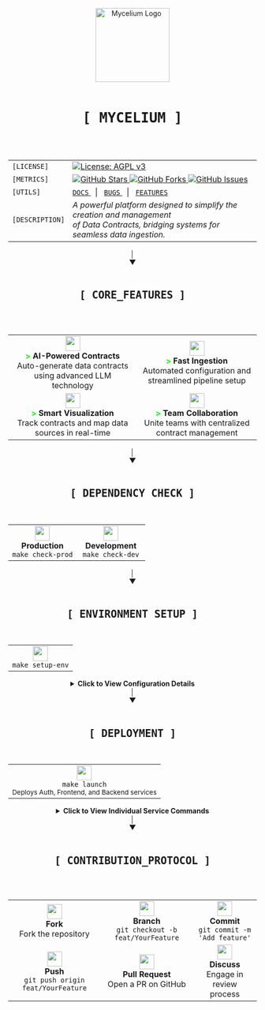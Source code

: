 <div align="center">
  <img src="https://images.weserv.nl/?url=https://github.com/myceliumAI/mycelium/blob/main/mycelium/src/assets/logo.png?raw=true&fit=cover&mask=circle&maxage=7d" alt="Mycelium Logo" width="150"/>
  <br><br>
  
  <div>
    <kbd><h1 align="center">[ MYCELIUM ]</h1></kbd>
    <br><br>
    <table align="center">
      <tr>
        <td align="left"><code>[LICENSE]</code></td>
        <td>
          <a href="https://www.gnu.org/licenses/agpl-3.0">
            <img src="https://img.shields.io/badge/License-AGPL_v3-blue.svg" alt="License: AGPL v3"/>
          </a>
        </td>
      </tr>
      <tr>
        <td align="left"><code>[METRICS]</code></td>
        <td>
          <a href="https://github.com/ThomasGraff/mycelium/stargazers">
            <img src="https://img.shields.io/github/stars/ThomasGraff/mycelium.svg" alt="GitHub Stars"/>
          </a>
          <a href="https://github.com/ThomasGraff/mycelium/network">
            <img src="https://img.shields.io/github/forks/ThomasGraff/mycelium.svg" alt="GitHub Forks"/>
          </a>
          <a href="https://github.com/ThomasGraff/mycelium/issues">
            <img src="https://img.shields.io/github/issues/ThomasGraff/mycelium.svg" alt="GitHub Issues"/>
          </a>
        </td>
      </tr>
      <tr>
        <td align="left"><code>[UTILS]</code></td>
        <td>
          <a href="#documentation">
            <code>DOCS</code>
          </a>
          &nbsp;&nbsp;|&nbsp;&nbsp;
          <a href="https://github.com/ThomasGraff/mycelium/issues/new?template=bug_report.md">
            <code>BUGS</code>
          </a>
          &nbsp;&nbsp;|&nbsp;&nbsp;
          <a href="https://github.com/ThomasGraff/mycelium/issues/new?template=feature_request.md">
            <code>FEATURES</code>
          </a>
        </td>
      </tr>
      <tr>
        <td align="left"><code>[DESCRIPTION]</code></td>
        <td><i>
          A powerful platform designed to simplify the creation and management<br>
          of Data Contracts, bridging systems for seamless data ingestion.</i>
        </td>
      </tr>
    </table>
  </div>
</div>

<div align="center">│</div>
<div align="center">▼</div>
<br>
<div align="center">
  <div>
    <kbd><h2 align="center">[ CORE_FEATURES ]</h2></kbd>
    <br><br>
    <table>
      <tr>
        <td align="center">
          <img src="https://img.icons8.com/color/48/000000/artificial-intelligence.png" width="30"/>
          <br />
          <b><span style="color: #00ff00;">></span> AI-Powered Contracts</b>
          <br />
          Auto-generate data contracts using advanced LLM technology
        </td>
        <td align="center">
          <img src="https://img.icons8.com/color/48/000000/speed.png" width="30"/>
          <br />
          <b><span style="color: #00ff00;">></span> Fast Ingestion</b>
          <br />
          Automated configuration and streamlined pipeline setup
        </td>
      </tr>
      <tr>
        <td align="center">
          <img src="https://img.icons8.com/color/48/000000/dashboard.png" width="30"/>
          <br />
          <b><span style="color: #00ff00;">></span> Smart Visualization</b>
          <br />
          Track contracts and map data sources in real-time
        </td>
        <td align="center">
          <img src="https://img.icons8.com/color/48/000000/collaboration.png" width="30"/>
          <br />
          <b><span style="color: #00ff00;">></span> Team Collaboration</b>
          <br />
          Unite teams with centralized contract management
        </td>
      </tr>
    </table>
  </div>
</div>

<div align="center">│</div>
<div align="center">▼</div>
<br>
<div align="center">
  <div>
    <kbd><h2 align="center">[ DEPENDENCY CHECK ]</h2></kbd>
    <br>
    <table>
      <tr>
        <td align="center" width="50%">
          <img src="https://img.icons8.com/color/48/000000/docker.png" width="30"/>
          <br />
          <b>Production</b>
          <br />
          <kbd><code>make check-prod</code></kbd>
        </td>
        <td align="center" width="50%">
          <img src="https://img.icons8.com/color/48/000000/code.png" width="30"/>
          <br />
          <b>Development</b>
          <br />
          <kbd><code>make check-dev</code></kbd>
        </td>
      </tr>
    </table>
  </div>
</div>

<div align="center">│</div>
<div align="center">▼</div>
<br>
<div align="center">
  <div>
    <kbd><h2 align="center">[ ENVIRONMENT SETUP ]</h2></kbd>
    <br>
    <table>
      <tr>
        <td align="center">
          <img src="https://img.icons8.com/color/48/000000/settings.png" width="30"/>
          <br />
          <kbd><code>make setup-env</code></kbd>
        </td>
      </tr>
    </table>
    <details>
      <summary>
        <b> Click to View Configuration Details</b>
      </summary>
      <br>
      <table>
        <tr>
          <th colspan="5" align="center">Authentik Configuration</th>
        </tr>
        <tr>
          <th>Variable</th>
          <th>Required</th>
          <th>Default</th>
          <th>Auto-generation method</th>
          <th>Description</th>
        </tr>
        <tr>
          <td><code>AUTHENTIK_PORT</code></td>
          <td>❌</td>
          <td>9000</td>
          <td>-</td>
          <td>Port on which Authentik server will listen</td>
        </tr>
        <tr>
          <td><code>AUTHENTIK_HOST</code></td>
          <td>❌</td>
          <td>localhost</td>
          <td>-</td>
          <td>Hostname for the Authentik service in the Docker network</td>
        </tr>
        <tr>
          <td><code>AUTHENTIK_BOOTSTRAP_EMAIL</code></td>
          <td>❌</td>
          <td>admin@localhost</td>
          <td>-</td>
          <td>Email for the admin user</td>
        </tr>
        <tr>
          <td><code>AUTHENTIK_SECRET_KEY</code></td>
          <td>✅</td>
          <td>-</td>
          <td><code>openssl rand -base64 60 | tr -d '\n'</code></td>
          <td>Secret key for JWT token generation</td>
        </tr>
        <tr>
          <td><code>AUTHENTIK_ADMIN_PASSWORD</code></td>
          <td>✅</td>
          <td>-</td>
          <td><code>openssl rand -base64 16</code></td>
          <td>Password for the admin user</td>
        </tr>
        <tr>
          <td><code>AUTHENTIK_ADMIN_TOKEN</code></td>
          <td>✅</td>
          <td>-</td>
          <td><code>openssl rand -hex 32</code></td>
          <td>API token for the admin user</td>
        </tr>
        <tr>
          <td><code>AUTHENTIK_CLIENT_ID</code></td>
          <td>✅</td>
          <td>-</td>
          <td>Via Authentik API</td>
          <td>Client ID for the backend service</td>
        </tr>
        <tr>
          <td><code>AUTHENTIK_CLIENT_SECRET</code></td>
          <td>✅</td>
          <td>-</td>
          <td>Via Authentik API</td>
          <td>Client secret for the backend service</td>
        </tr>
        <tr>
          <td><code>PG_USER</code></td>
          <td>❌</td>
          <td>authentik</td>
          <td>-</td>
          <td>PostgreSQL user</td>
        </tr>
        <tr>
          <td><code>PG_DB</code></td>
          <td>❌</td>
          <td>authentik</td>
          <td>-</td>
          <td>PostgreSQL database name</td>
        </tr>
        <tr>
          <td><code>PG_PASS</code></td>
          <td>✅</td>
          <td>-</td>
          <td><code>openssl rand -base64 36 | tr -d '\n'</code></td>
          <td>PostgreSQL password for Authentik database</td>
        </tr>
        <tr>
          <th colspan="5" align="center">Backend Configuration</th>
        </tr>
        <tr>
          <td><code>BACKEND_PORT</code></td>
          <td>❌</td>
          <td>8000</td>
          <td>-</td>
          <td>Port on which the FastAPI backend service will listen</td>
        </tr>
        <tr>
          <td><code>BACKEND_HOST</code></td>
          <td>❌</td>
          <td>localhost</td>
          <td>-</td>
          <td>Hostname for the backend service in the Docker network</td>
        </tr>
        <tr>
          <td><code>DATABASE_URL</code></td>
          <td>❌</td>
          <td>sqlite:///./app/database/mycelium.db</td>
          <td>-</td>
          <td>SQLite database connection string for the application</td>
        </tr>
        <tr>
          <th colspan="5" align="center">Frontend Configuration</th>
        </tr>
        <tr>
          <td><code>FRONTEND_PORT</code></td>
          <td>❌</td>
          <td>8080</td>
          <td>-</td>
          <td>Port on which the Vue.js frontend will be served</td>
        </tr>
        <tr>
          <td><code>FRONTEND_HOST</code></td>
          <td>❌</td>
          <td>localhost</td>
          <td>-</td>
          <td>Hostname for the frontend service in the Docker network</td>
        </tr>
      </table>
      <small align="center">
        For complete configuration options, refer to .env.example
      </small>
    </details>
  </div>
</div>

<div align="center">│</div>
<div align="center">▼</div>
<br>
<div align="center">
  <div>
    <kbd><h2 align="center">[ DEPLOYMENT ]</h2></kbd>
    <br>
    <table>
      <tr>
        <td align="center">
          <img src="https://img.icons8.com/color/48/000000/launch-box.png" width="30"/>
          <br>
          <kbd><code>make launch</code></kbd>
          <br>
          <small>Deploys Auth, Frontend, and Backend services</small>
        </td>
      </tr>
    </table>
    <details>
      <summary>
        <b> Click to View Individual Service Commands</b>
      </summary>
      <br>
      <table>
        <tr>
          <td align="center">
            <img src="https://img.icons8.com/color/48/000000/password.png" width="25"/>
            <br>
            <kbd><code>make auth</code></kbd>
            <br>
            <small>Authentication</small>
          </td>
          <td align="center">
            <img src="https://img.icons8.com/color/48/000000/web.png" width="25"/>
            <br>
            <kbd><code>make front</code></kbd>
            <br>
            <small>Frontend</small>
          </td>
          <td align="center">
            <img src="https://img.icons8.com/color/48/000000/api.png" width="25"/>
            <br>
            <kbd><code>make back</code></kbd>
            <br>
            <small>Backend</small>
          </td>
        </tr>
      </table>
    </details>
  </div>
</div>

<div align="center">│</div>
<div align="center">▼</div>
<br>
<div align="center">
  <div>
    <kbd><h2 align="center">[ CONTRIBUTION_PROTOCOL ]</h2></kbd>
    <br><br>
    <table>
      <tr>
        <td align="center">
          <img src="https://img.icons8.com/color/48/000000/code-fork.png" width="30"/>
          <br />
          <b>Fork</b>
          <br />
          Fork the repository
        </td>
        <td align="center">
          <img src="https://img.icons8.com/color/48/000000/split.png" width="30"/>
          <br />
          <b>Branch</b>
          <br />
          <code>git checkout -b feat/YourFeature</code>
        </td>
        <td align="center">
          <img src="https://img.icons8.com/color/48/000000/commit-git.png" width="30"/>
          <br />
          <b>Commit</b>
          <br />
          <code>git commit -m 'Add feature'</code>
        </td>
      </tr>
      <tr>
        <td align="center">
          <img src="https://img.icons8.com/color/48/000000/upload-to-cloud.png" width="30"/>
          <br />
          <b>Push</b>
          <br />
          <code>git push origin feat/YourFeature</code>
        </td>
        <td align="center">
          <img src="https://img.icons8.com/color/48/000000/pull-request.png" width="30"/>
          <br />
          <b>Pull Request</b>
          <br />
          Open a PR on GitHub
        </td>
        <td align="center">
          <img src="https://img.icons8.com/color/48/000000/communication.png" width="30"/>
          <br />
          <b>Discuss</b>
          <br />
          Engage in review process
        </td>
      </tr>
    </table>
  </div>
</div>
